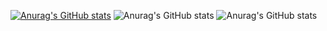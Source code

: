 [![Anurag's GitHub stats](https://github-readme-stats.vercel.app/api?username=mateussiqueira)](https://github.com/anuraghazra/github-readme-stats)
![Anurag's GitHub stats](https://github-readme-stats.vercel.app/api?username=mateussiqueira&count_private=true)
![Anurag's GitHub stats](https://github-readme-stats.vercel.app/api?username=mateussiqueira&show_icons=true)


